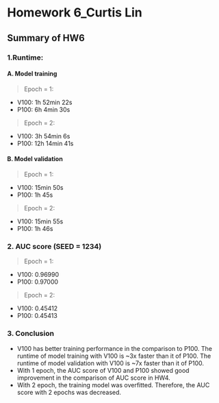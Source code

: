 # Homework 6_Curtis Lin

## Summary of HW6

### 1.Runtime: 

#### A. Model training
> Epoch = 1:
- V100: 1h 52min 22s 
- P100: 6h 4min 30s

> Epoch = 2: 
- V100: 3h 54min 6s
- P100: 12h 14min 41s

#### B. Model validation

> Epoch = 1:
- V100: 15min 50s
- P100: 1h 45s

> Epoch = 2: 
- V100: 15min 55s
- P100: 1h 46s

### 2. AUC score (SEED = 1234)

> Epoch = 1:
- V100: 0.96990
- P100: 0.97000

> Epoch = 2: 
- V100: 0.45412
- P100: 0.45413

### 3. Conclusion 

- V100 has better training performance in the comparison to P100. The runtime of model training with V100 is ~3x faster than it of P100. The runtime of model validation with V100 is ~7x faster than it of P100.
- With 1 epoch, the AUC score of V100 and P100 showed good improvement in the comparison of AUC score in HW4.
- With 2 epoch, the training model was overfitted. Therefore, the AUC score with 2 epochs was decreased.    


